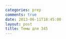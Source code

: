 ```yaml
---
categories: prep
comments: true
date: 2013-06-11T18:45:00
layout: post
title: Темы для 345
---
```


